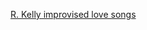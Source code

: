 ---
layout: post
wordpress_id: 1660
wordpress_url: http://noesbueno.com/archives/1660
date: '2013-11-20 16:47:24 -0600'
date_gmt: '2013-11-20 21:47:24 -0600'
body: |
  <p><a href="http://kottke.org/13/11/r-kelly-improvised-love-songs">R. Kelly improvised love songs</a></p>
---